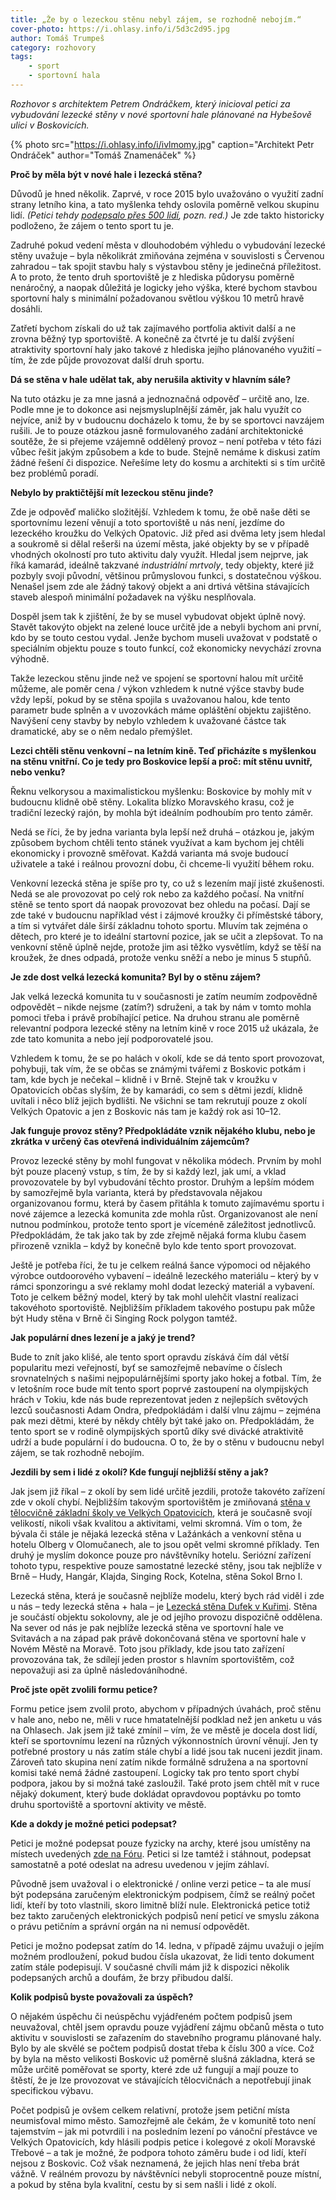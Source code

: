 ```yaml
---
title: „Že by o lezeckou stěnu nebyl zájem, se rozhodně nebojím.“
cover-photo: https://i.ohlasy.info/i/5d3c2d95.jpg
author: Tomáš Trumpeš
category: rozhovory
tags:
    - sport
    - sportovní hala
---
```


*Rozhovor s architektem Petrem Ondráčkem, který inicioval petici za vybudování lezecké stěny v nové sportovní hale plánované na Hybešově ulici v Boskovicích.*

{% photo src="https://i.ohlasy.info/i/ivlmomy.jpg" caption="Architekt Petr Ondráček" author="Tomáš Znamenáček" %}

**Proč by měla být v nové hale i lezecká stěna?**

Důvodů je hned několik. Zaprvé, v roce 2015 bylo uvažováno o využití zadní strany letního kina, a tato myšlenka tehdy oslovila poměrně velkou skupinu lidí. *(Petici tehdy [podepsalo přes 500 lidí](https://www.facebook.com/pg/stenaboskovice/photos/?tab=album&album_id=378209385711503), pozn. red.)* Je zde takto historicky podloženo, že zájem o tento sport tu je. 

Zadruhé pokud vedení města v dlouhodobém výhledu o vybudování lezecké stěny uvažuje  – byla několikrát zmiňována zejména v souvislosti s Červenou zahradou – tak spojit stavbu haly s výstavbou stěny je jedinečná příležitost. A to proto, že tento druh sportoviště je z hlediska půdorysu poměrně nenáročný, a naopak důležitá je logicky jeho výška, které bychom stavbou sportovní haly s minimální požadovanou světlou výškou 10 metrů hravě dosáhli.

Zatřetí bychom získali do už tak zajímavého portfolia aktivit další a ne zrovna běžný typ sportoviště. A konečně za čtvrté je tu další zvýšení atraktivity sportovní haly jako takové z hlediska jejího plánovaného využití – tím, že zde půjde provozovat další druh sportu.

**Dá se stěna v hale udělat tak, aby nerušila aktivity v hlavním sále?**

Na tuto otázku je za mne jasná a jednoznačná odpověď – určitě ano, lze. Podle mne je to dokonce asi nejsmysluplnější záměr, jak halu využít co nejvíce, aniž by v budoucnu docházelo k tomu, že by se sportovci navzájem rušili. Je to pouze otázkou jasně formulovaného zadání architektonické soutěže, že si přejeme vzájemně oddělený provoz – není potřeba v této fázi vůbec řešit jakým způsobem a kde to bude. Stejně nemáme k diskusi zatím žádné řešení či dispozice. Neřešíme lety do kosmu a architekti si s tím určitě bez problémů poradí.

**Nebylo by praktičtější mít lezeckou stěnu jinde?**

Zde je odpověď maličko složitější. Vzhledem k tomu, že obě naše děti se sportovnímu lezení věnují a toto sportoviště u nás není, jezdíme do lezeckého kroužku do Velkých Opatovic. Již před asi dvěma lety jsem hledal a soukromě si dělal rešerši na území města, jaké objekty by se v případě vhodných okolností pro tuto aktivitu daly využít. Hledal jsem nejprve, jak říká kamarád, ideálně takzvané *industriální mrtvoly*, tedy objekty, které již pozbyly svoji původní, většinou průmyslovou funkci, s dostatečnou výškou. Nenašel jsem zde ale žádný takový objekt a ani drtivá většina stávajících staveb alespoň minimální požadavek na výšku nesplňovala.

Dospěl jsem tak k zjištění, že by se musel vybudovat objekt úplně nový. Stavět takovýto objekt na zelené louce určitě jde a nebyli bychom ani první, kdo by se touto cestou vydal. Jenže bychom museli uvažovat v podstatě o speciálním objektu pouze s touto funkcí, což ekonomicky nevychází zrovna výhodně.

Takže lezeckou stěnu jinde než ve spojení se sportovní halou mít určitě můžeme, ale poměr cena / výkon vzhledem k nutné výšce stavby bude vždy lepší, pokud by se stěna spojila s uvažovanou halou, kde tento parametr bude splněn a v uvozovkách máme opláštění objektu zajištěno. Navýšení ceny stavby by nebylo vzhledem k uvažované částce tak dramatické, aby se o něm nedalo přemýšlet.

**Lezci chtěli stěnu venkovní – na letním kině. Teď přicházíte s myšlenkou na stěnu vnitřní. Co je tedy pro Boskovice lepší a proč: mít stěnu uvnitř, nebo venku?**

Řeknu velkorysou a maximalistickou myšlenku: Boskovice by mohly mít v budoucnu klidně obě stěny. Lokalita blízko Moravského krasu, což je tradiční lezecký rajón, by mohla být ideálním podhoubím pro tento záměr.

Nedá se říci, že by jedna varianta byla lepší než druhá – otázkou je, jakým způsobem bychom chtěli tento stánek využívat a kam bychom jej chtěli ekonomicky i provozně směřovat. Každá varianta má svoje budoucí uživatele a také i reálnou provozní dobu, či chceme-li využití během roku.

Venkovní lezecká stěna je spíše pro ty, co už s lezením mají jisté zkušenosti. Nedá se ale provozovat po celý rok nebo za každého počasí. Na vnitřní stěně se tento sport dá naopak provozovat bez ohledu na počasí. Dají se zde také v budoucnu například vést i zájmové kroužky či příměstské tábory, a tím si vytvářet dále širší základnu tohoto sportu. Mluvím tak zejména o dětech, pro které je to ideální startovní pozice, jak se učit a zlepšovat. To na venkovní stěně úplně nejde, protože jim asi těžko vysvětlím, když se těší na kroužek, že dnes odpadá, protože venku sněží a nebo je minus 5 stupňů.

**Je zde dost velká lezecká komunita? Byl by o stěnu zájem?**

Jak velká lezecká komunita tu v současnosti je zatím neumím zodpovědně odpovědět – nikde nejsme (zatím?) sdruženi, a tak by nám v tomto mohla pomoci třeba i právě probíhající petice. Na druhou stranu ale poměrně relevantní podpora lezecké stěny na letním kině v roce 2015 už ukázala, že zde tato komunita a nebo její podporovatelé jsou.

Vzhledem k tomu, že se po halách v okolí, kde se dá tento sport provozovat, pohybuji, tak vím, že se občas se známými tvářemi z Boskovic potkám i tam, kde bych je nečekal – klidně i v Brně. Stejně tak v kroužku v Opatovicích občas slyším, že by kamarádi, co sem s dětmi jezdí, klidně uvítali i něco blíž jejich bydlišti. Ne všichni se tam rekrutují pouze z okolí Velkých Opatovic a jen z Boskovic nás tam je každý rok asi 10–12. 

**Jak funguje provoz stěny? Předpokládáte vznik nějakého klubu, nebo je zkrátka v určený čas otevřená individuálním zájemcům?**

Provoz lezecké stěny by mohl fungovat v několika módech. Prvním by mohl být pouze placený vstup, s tím, že by si každý lezl, jak umí, a vklad provozovatele by byl vybudování těchto prostor. Druhým a lepším módem by samozřejmě byla varianta, která by představovala nějakou organizovanou formu, která by časem přitáhla k tomuto zajímavému sportu i nové zájemce a lezecká komunita zde mohla růst. Organizovanost ale není nutnou podmínkou, protože tento sport je víceméně záležitost jednotlivců. Předpokládám, že tak jako tak by zde zřejmě nějaká forma klubu časem přirozeně vznikla – když by konečně bylo kde tento sport provozovat.

Ještě je potřeba říci, že tu je celkem reálná šance výpomoci od nějakého výrobce outdoorového vybavení – ideálně lezeckého materiálu – který by v rámci sponzoringu a své reklamy mohl dodat lezecký materiál a vybavení. Toto je celkem běžný model, který by tak mohl ulehčit vlastní realizaci takovéhoto sportoviště. Nejbližším příkladem takového postupu pak může být Hudy stěna v Brně či Singing Rock polygon tamtéž.

**Jak populární dnes lezení je a jaký je trend?**

Bude to znít jako klišé, ale tento sport opravdu získává čím dál větší popularitu mezi veřejností, byť se samozřejmě nebavíme o číslech srovnatelných s našimi nejpopulárnějšími sporty jako hokej a fotbal. Tím, že v letošním roce bude mít tento sport poprvé zastoupení na olympijských hrách v Tokiu, kde nás bude reprezentovat jeden z nejlepších světových lezců současnosti Adam Ondra, předpokládám i další vlnu zájmu – zejména pak mezi dětmi, které by někdy chtěly být také jako on. Předpokládám, že tento sport se v rodině olympijských sportů díky své divácké atraktivitě udrží a bude populární i do budoucna. O to, že by o stěnu v budoucnu nebyl zájem, se tak rozhodně nebojím.

**Jezdili by sem i lidé z okolí? Kde fungují nejbližší stěny a jak?**

Jak jsem již říkal – z okolí by sem lidé určitě jezdili, protože takovéto zařízení zde v okolí chybí. Nejbližším takovým sportovištěm je zmiňovaná [stěna v tělocvičně základní školy ve Velkých Opatovicích](http://stenaopatovice.cz), která je současně svojí velikostí, nikoli však kvalitou a aktivitami, velmi skromná. Vím o tom, že bývala či stále je nějaká lezecká stěna v Lažánkách a venkovní stěna u hotelu Olberg v Olomučanech, ale to jsou opět velmi skromné příklady. Ten druhý je myslím dokonce pouze pro návštěvníky hotelu. Seriózní zařízení tohoto typu, respektive pouze samostatné lezecké stěny, jsou tak nejblíže v  Brně – Hudy, Hangár, Klajda, Singing Rock, Kotelna, stěna Sokol Brno I.

Lezecká stěna, která je současně nejblíže modelu, který bych rád viděl i zde u nás – tedy lezecká stěna + hala – je [Lezecká stěna Dufek v Kuřimi](http://www.lezeni.cz). Stěna je součástí objektu sokolovny, ale je od jejího provozu dispozičně oddělena. Na sever od nás je pak nejblíže lezecká stěna ve sportovní hale ve Svitavách a na západ pak právě dokončovaná stěna ve sportovní hale v Novém Městě na Moravě. Toto jsou příklady, kde jsou tato zařízení provozována tak, že sdílejí jeden prostor s hlavním sportovištěm, což nepovažuji asi za úplně následováníhodné.

**Proč jste opět zvolili formu petice?**

Formu petice jsem zvolil proto, abychom v případných úvahách, proč stěnu v hale ano, nebo ne, měli v ruce hmatatelnější podklad než jen anketu u vás na Ohlasech. Jak jsem již také zmínil – vím, že ve městě je docela dost lidí, kteří se sportovnímu lezení na různých výkonnostních úrovní věnují. Jen ty potřebné prostory u nás zatím stále chybí a lidé jsou tak nuceni jezdit jinam. Zároveň tato skupina není zatím nikde formálně sdružena a na sportovní komisi také nemá žádné zastoupení. Logicky tak pro tento sport chybí podpora, jakou by si možná také zasloužil. Také proto jsem chtěl mít v ruce nějaký dokument, který bude dokládat opravdovou poptávku po tomto druhu sportoviště a sportovní aktivity ve městě.

**Kde a dokdy je možné petici podepsat?**

Petici je možné podepsat pouze fyzicky na archy, které jsou umístěny na místech uvedených [zde na Fóru](https://forum.ohlasy.info/t/petice-za-lezeckou-stenu-v-hale/378). Petici si lze tamtéž i stáhnout, podepsat samostatně a poté odeslat na adresu uvedenou v jejím záhlaví.

Původně jsem uvažoval i o elektronické / online verzi petice – ta ale musí být podepsána zaručeným elektronickým podpisem, čímž se reálný počet lidí, kteří by toto vlastnili, skoro limitně blíží nule. Elektronická petice totiž bez takto zaručených elektronických podpisů není peticí ve smyslu zákona o právu petičním a správní orgán na ni nemusí odpovědět.

Petici je možno podepsat zatím do 14. ledna, v případě zájmu uvažuji o jejím možném prodloužení, pokud budou čísla ukazovat, že lidi tento dokument zatím stále podepisují. V současné chvíli mám již k dispozici několik podepsaných archů a doufám, že brzy přibudou další.

**Kolik podpisů byste považovali za úspěch?**

O nějakém úspěchu či neúspěchu vyjádřeném počtem podpisů jsem neuvažoval, chtěl jsem opravdu pouze vyjádření zájmu občanů města o tuto aktivitu v souvislosti se zařazením do stavebního programu plánované haly. Bylo by ale skvělé se počtem podpisů dostat třeba k číslu 300 a více. Což by byla na město velikosti Boskovic už poměrně slušná základna, která se může určitě poměřovat se sporty, které zde už fungují a mají pouze to štěstí, že je lze provozovat ve stávajících tělocvičnách a nepotřebují jinak specifickou výbavu.

Počet podpisů je ovšem celkem relativní, protože jsem petiční místa neumisťoval mimo město. Samozřejmě ale čekám, že v komunitě toto není tajemstvím – jak mi potvrdili i na posledním lezení po vánoční přestávce ve Velkých Opatovicích, kdy hlásili podpis petice i kolegové z okolí Moravské Třebové – a tak je možné, že podpora tohoto záměru bude i od lidí, kteří nejsou z Boskovic. Což však neznamená, že jejich hlas není třeba brát vážně. V reálném provozu by návštěvníci nebyli stoprocentně pouze místní, a pokud by stěna byla kvalitní, cestu by si sem našli i lidé z okolí.
